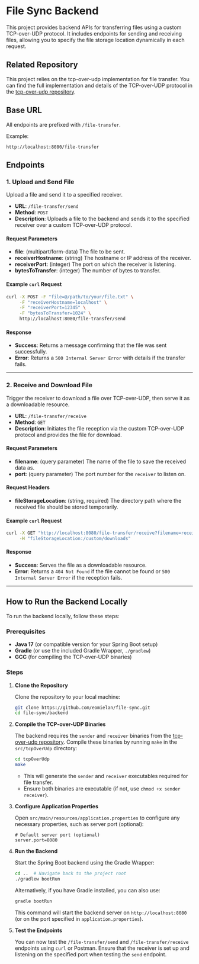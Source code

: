 # File Sync Backend

This project provides backend APIs for transferring files using a custom TCP-over-UDP protocol. It includes endpoints for sending and receiving files, allowing you to specify the file storage location dynamically in each request.

## Related Repository

This project relies on the tcp-over-udp implementation for file transfer. You can find the full implementation and details of the TCP-over-UDP protocol in the [tcp-over-udp repository](https://github.com/eomielan/tcp-over-udp).

## Base URL

All endpoints are prefixed with `/file-transfer`.

Example:

```plaintext
http://localhost:8080/file-transfer
```

## Endpoints

### 1. Upload and Send File

Upload a file and send it to a specified receiver.

- **URL**: `/file-transfer/send`
- **Method**: `POST`
- **Description**: Uploads a file to the backend and sends it to the specified receiver over a custom TCP-over-UDP protocol.

#### Request Parameters

- **file**: (multipart/form-data) The file to be sent.
- **receiverHostname**: (string) The hostname or IP address of the receiver.
- **receiverPort**: (integer) The port on which the receiver is listening.
- **bytesToTransfer**: (integer) The number of bytes to transfer.

#### Example `curl` Request

```bash
curl -X POST -F "file=@/path/to/your/file.txt" \
     -F "receiverHostname=localhost" \
     -F "receiverPort=12345" \
     -F "bytesToTransfer=1024" \
     http://localhost:8080/file-transfer/send
```

#### Response

- **Success**: Returns a message confirming that the file was sent successfully.
- **Error**: Returns a `500 Internal Server Error` with details if the transfer fails.

---

### 2. Receive and Download File

Trigger the receiver to download a file over TCP-over-UDP, then serve it as a downloadable resource.

- **URL**: `/file-transfer/receive`
- **Method**: `GET`
- **Description**: Initiates the file reception via the custom TCP-over-UDP protocol and provides the file for download.

#### Request Parameters

- **filename**: (query parameter) The name of the file to save the received data as.
- **port**: (query parameter) The port number for the `receiver` to listen on.

#### Request Headers

- **fileStorageLocation**: (string, required) The directory path where the received file should be stored temporarily.

#### Example `curl` Request

```bash
curl -X GET "http://localhost:8080/file-transfer/receive?filename=received_file.txt&port=12345" \
     -H "fileStorageLocation:/custom/downloads"
```

#### Response

- **Success**: Serves the file as a downloadable resource.
- **Error**: Returns a `404 Not Found` if the file cannot be found or `500 Internal Server Error` if the reception fails.

---

## How to Run the Backend Locally

To run the backend locally, follow these steps:

### Prerequisites

- **Java 17** (or compatible version for your Spring Boot setup)
- **Gradle** (or use the included Gradle Wrapper, `./gradlew`)
- **GCC** (for compiling the TCP-over-UDP binaries)

### Steps

1. **Clone the Repository**

   Clone the repository to your local machine:

   ```bash
   git clone https://github.com/eomielan/file-sync.git
   cd file-sync/backend
   ```

2. **Compile the TCP-over-UDP Binaries**

   The backend requires the `sender` and `receiver` binaries from the [tcp-over-udp repository](https://github.com/eomielan/tcp-over-udp). Compile these binaries by running `make` in the `src/tcpOverUdp` directory:

   ```bash
   cd tcpOverUdp
   make
   ```

   - This will generate the `sender` and `receiver` executables required for file transfer.
   - Ensure both binaries are executable (if not, use `chmod +x sender receiver`).

3. **Configure Application Properties**

   Open `src/main/resources/application.properties` to configure any necessary properties, such as server port (optional):

   ```properties
   # Default server port (optional)
   server.port=8080
   ```

4. **Run the Backend**

   Start the Spring Boot backend using the Gradle Wrapper:

   ```bash
   cd ..  # Navigate back to the project root
   ./gradlew bootRun
   ```

   Alternatively, if you have Gradle installed, you can also use:

   ```bash
   gradle bootRun
   ```

   This command will start the backend server on `http://localhost:8080` (or on the port specified in `application.properties`).

5. **Test the Endpoints**

   You can now test the `/file-transfer/send` and `/file-transfer/receive` endpoints using `curl` or Postman. Ensure that the receiver is set up and listening on the specified port when testing the `send` endpoint.
